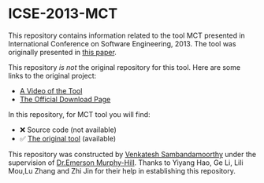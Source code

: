 # ICSE-2013-MCT

This repository contains information related to the tool MCT presented in International Conference on Software Engineering, 2013. The tool was originally presented in [this paper](http://dl.acm.org/citation.cfm?id=2487000).

This repository _is not_ the original repository for this tool. Here are some links to the original project:
* [A Video of the Tool](https://www.youtube.com/watch?v=tHEHqZme4VE)
* [The Official Download Page](https://www.dropbox.com/sh/0g71xnp41fiybx6/AAADQje1xm5-Th5gfW8oPyU4a?dl=0)


In this repository, for MCT tool you will find:
* :x: Source code (not available)
* :white_check_mark: [The original tool](binaries) (available)

This repository was constructed by [Venkatesh Sambandamoorthy](https://github.com/ven0226) under the supervision of [Dr.Emerson Murphy-Hill](https://github.com/CaptainEmerson). Thanks to Yiyang Hao,  Ge Li, Lili Mou,Lu Zhang and Zhi Jin for their help in establishing this repository. 

